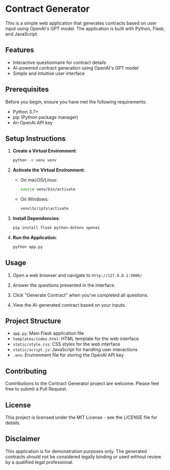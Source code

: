 # Contract Generator

This is a simple web application that generates contracts based on user input using OpenAI's GPT model. The application is built with Python, Flask, and JavaScript.

## Features

- Interactive questionnaire for contract details
- AI-powered contract generation using OpenAI's GPT model
- Simple and intuitive user interface

## Prerequisites

Before you begin, ensure you have met the following requirements:

- Python 3.7+
- pip (Python package manager)
- An OpenAI API key

## Setup Instructions

1. **Create a Virtual Environment**:
   ```bash
   python -m venv venv
   ```

2. **Activate the Virtual Environment**:
   - On macOS/Linux:
     ```bash
     source venv/bin/activate
     ```
   - On Windows:
     ```bash
     venv\Scripts\activate
     ```

3. **Install Dependencies**:
   ```bash
   pip install flask python-dotenv openai
   ```

4. **Run the Application**:
   ```bash
   python app.py
   ```

## Usage

1. Open a web browser and navigate to `http://127.0.0.1:5000/`

2. Answer the questions presented in the interface.

3. Click "Generate Contract" when you've completed all questions.

4. View the AI-generated contract based on your inputs.

## Project Structure

- `app.py`: Main Flask application file
- `templates/index.html`: HTML template for the web interface
- `static/style.css`: CSS styles for the web interface
- `static/script.js`: JavaScript for handling user interactions
- `.env`: Environment file for storing the OpenAI API key

## Contributing

Contributions to the Contract Generator project are welcome. Please feel free to submit a Pull Request.

## License

This project is licensed under the MIT License - see the LICENSE file for details.

## Disclaimer

This application is for demonstration purposes only. The generated contracts should not be considered legally binding or used without review by a qualified legal professional.